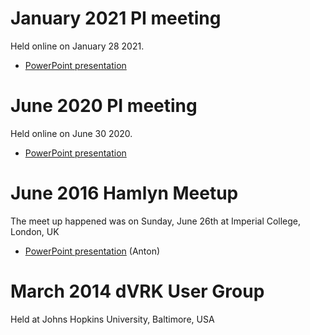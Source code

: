 # January 2021 PI meeting

Held online on January 28 2021.

* [PowerPoint presentation](/jhu-dvrk/sawIntuitiveResearchKit/wiki/meetings/dVRK_2.0_2021_01.pptx)

# June 2020 PI meeting

Held online on June 30 2020.

* [PowerPoint presentation](/jhu-dvrk/sawIntuitiveResearchKit/wiki/meetings/dVRK_2.0_2020_06.pptx)
 
# June 2016 Hamlyn Meetup

The meet up happened was on Sunday, June 26th at Imperial College, London, UK

* [PowerPoint presentation](/jhu-dvrk/sawIntuitiveResearchKit/wiki/meetings/dVRK-Hamlyn-2016-user-meetup-no-video.pptx) (Anton)

# March 2014 dVRK User Group

Held at Johns Hopkins University, Baltimore, USA


